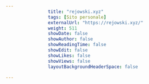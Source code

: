 ---
                title: "rejowski.xyz"
                tags: [Sito personale]
                externalUrl: "https://rejowski.xyz/"
                weight: 511
                showDate: false
                showAuthor: false
                showReadingTime: false
                showEdit: false
                showLikes: false
                showViews: false
                layoutBackgroundHeaderSpace: false
                ---

